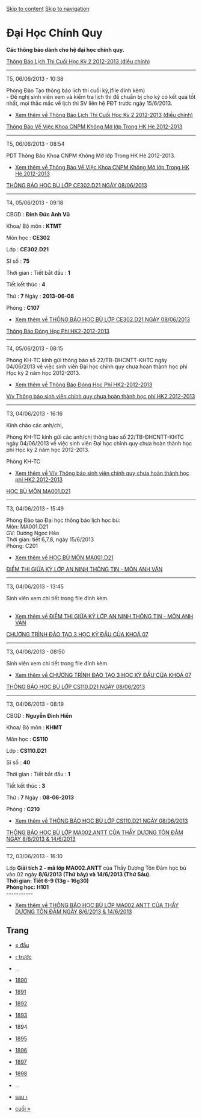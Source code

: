 [Skip to content](https://daa.uit.edu.vn/thongbaochinhquy?page=1893#main)
 [Skip to navigation](https://daa.uit.edu.vn/thongbaochinhquy?page=1893#main-nav)

Đại Học Chính Quy
=================

**Các thông báo dành cho hệ đại học chính quy.**

[Thông Báo Lịch Thi Cuối Học Kỳ 2 2012-2013 (điều chỉnh)](https://daa.uit.edu.vn/thongbao/thong-bao-lich-thi-cuoi-hoc-ky-2-2012-2013-dieu-chinh)

-------------------------------------------------------------------------------------------------------------------------------------------------

T5, 06/06/2013 - 10:38

Phòng Đào Tạo thông báo lịch thi cuối kỳ,(file đính kèm)  
\- Đề nghị sinh viên xem và kiểm tra lịch thi để chuẩn bị cho kỳ có kết quả tốt nhất, mọi thắc mắc về lịch thi SV liên hệ PĐT trước ngày 15/6/2013.

*   [Xem thêm về Thông Báo Lịch Thi Cuối Học Kỳ 2 2012-2013 (điều chỉnh)](https://daa.uit.edu.vn/thongbao/thong-bao-lich-thi-cuoi-hoc-ky-2-2012-2013-dieu-chinh "Thông Báo Lịch Thi Cuối Học Kỳ 2 2012-2013 (điều chỉnh)")
    

[Thông Báo Về Việc Khoa CNPM Không Mở lớp Trong HK Hè 2012-2013](https://daa.uit.edu.vn/thongbao/thong-bao-ve-viec-khoa-cnpm-khong-mo-lop-trong-hk-he-2012-2013)

-----------------------------------------------------------------------------------------------------------------------------------------------------------------

T5, 06/06/2013 - 08:54

PDT Thông Báo Khoa CNPM Không Mở lớp Trong HK Hè 2012-2013.

*   [Xem thêm về Thông Báo Về Việc Khoa CNPM Không Mở lớp Trong HK Hè 2012-2013](https://daa.uit.edu.vn/thongbao/thong-bao-ve-viec-khoa-cnpm-khong-mo-lop-trong-hk-he-2012-2013 "Thông Báo Về Việc Khoa CNPM Không Mở lớp Trong HK Hè 2012-2013")
    

[THÔNG BÁO HỌC BÙ LỚP CE302.D21 NGÀY 08/06/2013](https://daa.uit.edu.vn/thongbao/thong-bao-hoc-bu-lop-ce302d21-ngay-08062013)

------------------------------------------------------------------------------------------------------------------------------

T4, 05/06/2013 - 09:18

CBGD : **Đinh Đức Anh Vũ**

Khoa/ Bộ môn : **KTMT**

Môn học : **CE302**

Lớp : **CE302.D21**

Sĩ số : **75**

Thời gian : Tiết bắt đầu : **1**

Tiết kết thúc : **4**

Thứ : **7** Ngày : **2013-06-08**

Phòng : **C107**

*   [Xem thêm về THÔNG BÁO HỌC BÙ LỚP CE302.D21 NGÀY 08/06/2013](https://daa.uit.edu.vn/thongbao/thong-bao-hoc-bu-lop-ce302d21-ngay-08062013 "THÔNG BÁO HỌC BÙ LỚP CE302.D21 NGÀY 08/06/2013")
    

[Thông Báo Đóng Học Phí HK2-2012-2013](https://daa.uit.edu.vn/thongbao/thong-bao-dong-hoc-phi-hk2-2012-2013)

-------------------------------------------------------------------------------------------------------------

T4, 05/06/2013 - 08:15

Phòng KH-TC kính gửi thông báo số 22/TB-ĐHCNTT-KHTC ngày 04/06/2013 về việc sinh viên Đại học chính quy chưa hoàn thành học phí Học kỳ 2 năm học 2012-2013.

*   [Xem thêm về Thông Báo Đóng Học Phí HK2-2012-2013](https://daa.uit.edu.vn/thongbao/thong-bao-dong-hoc-phi-hk2-2012-2013 "Thông Báo Đóng Học Phí HK2-2012-2013")
    

[V/v Thông báo sinh viên chính quy chưa hoàn thành học phí HK2 2012-2013](https://daa.uit.edu.vn/thongbao/vv-thong-bao-sinh-vien-chinh-quy-chua-hoan-thanh-hoc-phi-hk2-2012-2013)

----------------------------------------------------------------------------------------------------------------------------------------------------------------------------------

T3, 04/06/2013 - 16:16

Kính chào các anh/chị,

Phòng KH-TC kính gửi các anh/chị thông báo số 22/TB-ĐHCNTT-KHTC ngày 04/06/2013 về việc sinh viên Đại học chính quy chưa hoàn thành học phí Học kỳ 2 năm học 2012-2013.

Phòng KH-TC

*   [Xem thêm về V/v Thông báo sinh viên chính quy chưa hoàn thành học phí HK2 2012-2013](https://daa.uit.edu.vn/thongbao/vv-thong-bao-sinh-vien-chinh-quy-chua-hoan-thanh-hoc-phi-hk2-2012-2013 "V/v Thông báo sinh viên chính quy chưa hoàn thành học phí HK2 2012-2013")
    

[HỌC BÙ MÔN MA001.D21](https://daa.uit.edu.vn/thongbao/hoc-bu-mon-ma001d21)

----------------------------------------------------------------------------

T3, 04/06/2013 - 15:49

Phòng Đào tạo Đại học thông báo lịch học bù:  
Môn: MA001.D21  
GV: Dương Ngọc Hảo  
Thời gian: tiết 6,7,8, ngày 15/6/2013  
Phòng: C201

*   [Xem thêm về HỌC BÙ MÔN MA001.D21](https://daa.uit.edu.vn/thongbao/hoc-bu-mon-ma001d21 "HỌC BÙ MÔN MA001.D21")
    

[ĐIỂM THI GIỮA KỲ LỚP AN NINH THÔNG TIN - MÔN ANH VĂN](https://daa.uit.edu.vn/thongbao/diem-thi-giua-ky-lop-ninh-thong-tin-mon-anh-van)

----------------------------------------------------------------------------------------------------------------------------------------

T3, 04/06/2013 - 13:45

Sinh viên xem chi tiết trong file đính kèm.  
 

*   [Xem thêm về ĐIỂM THI GIỮA KỲ LỚP AN NINH THÔNG TIN - MÔN ANH VĂN](https://daa.uit.edu.vn/thongbao/diem-thi-giua-ky-lop-ninh-thong-tin-mon-anh-van "ĐIỂM THI GIỮA KỲ LỚP AN NINH THÔNG TIN - MÔN ANH VĂN")
    

[CHƯƠNG TRÌNH ĐÀO TẠO 3 HỌC KỲ ĐẦU CỦA KHOÁ 07](https://daa.uit.edu.vn/thongbao/chuong-trinh-dao-tao-3-hoc-ky-dau-cua-khoa-07)

-------------------------------------------------------------------------------------------------------------------------------

T3, 04/06/2013 - 08:50

Sinh viên xem chi tiết trong file đính kèm.

*   [Xem thêm về CHƯƠNG TRÌNH ĐÀO TẠO 3 HỌC KỲ ĐẦU CỦA KHOÁ 07](https://daa.uit.edu.vn/thongbao/chuong-trinh-dao-tao-3-hoc-ky-dau-cua-khoa-07 "CHƯƠNG TRÌNH ĐÀO TẠO 3 HỌC KỲ ĐẦU CỦA KHOÁ 07")
    

[THÔNG BÁO HỌC BÙ LỚP CS110.D21 NGÀY 08/06/2013](https://daa.uit.edu.vn/thongbao/thong-bao-hoc-bu-lop-cs110d21-ngay-08062013)

------------------------------------------------------------------------------------------------------------------------------

T3, 04/06/2013 - 08:19

CBGD : **Nguyễn Đình Hiển**

Khoa/ Bộ môn : **KHMT**

Môn học : **CS110**

Lớp : **CS110.D21**

Sĩ số : **40**

Thời gian : Tiết bắt đầu : **1**

Tiết kết thúc : **3**

Thứ : **7** Ngày : **08-06-2013**

Phòng : **C210**

*   [Xem thêm về THÔNG BÁO HỌC BÙ LỚP CS110.D21 NGÀY 08/06/2013](https://daa.uit.edu.vn/thongbao/thong-bao-hoc-bu-lop-cs110d21-ngay-08062013 "THÔNG BÁO HỌC BÙ LỚP CS110.D21 NGÀY 08/06/2013")
    

[THÔNG BÁO HỌC BÙ LỚP MA002.ANTT CỦA THẦY DƯƠNG TÔN ĐẢM NGÀY 8/6/2013 & 14/6/2013](https://daa.uit.edu.vn/thongbao/thong-bao-hoc-bu-lop-ma002antt-cua-thay-duong-ton-dam-ngay-862013-1462013)

----------------------------------------------------------------------------------------------------------------------------------------------------------------------------------------------

T2, 03/06/2013 - 16:10

Lớp **Giải tích 2 - mã lớp MA002.ANTT** của Thầy Dương Tôn Đảm học bù vào 02 ngày **8/6/2013 (Thứ bảy) và 14/6/2013 (Thứ Sáu).**  
**Thời gian: Tiết 6-9 (13g - 16g30)**  
**Phòng học: H101**  
\-----------

*   [Xem thêm về THÔNG BÁO HỌC BÙ LỚP MA002.ANTT CỦA THẦY DƯƠNG TÔN ĐẢM NGÀY 8/6/2013 & 14/6/2013](https://daa.uit.edu.vn/thongbao/thong-bao-hoc-bu-lop-ma002antt-cua-thay-duong-ton-dam-ngay-862013-1462013 "THÔNG BÁO HỌC BÙ LỚP MA002.ANTT CỦA THẦY DƯƠNG TÔN ĐẢM NGÀY 8/6/2013 & 14/6/2013")
    

Trang
-----

*   [« đầu](https://daa.uit.edu.vn/thongbaochinhquy "Đến trang đầu tiên")
    
*   [‹ trước](https://daa.uit.edu.vn/thongbaochinhquy?page=1892 "Đến trang kế trước")
    
*   …
*   [1890](https://daa.uit.edu.vn/thongbaochinhquy?page=1889 "Đến trang 1890")
    
*   [1891](https://daa.uit.edu.vn/thongbaochinhquy?page=1890 "Đến trang 1891")
    
*   [1892](https://daa.uit.edu.vn/thongbaochinhquy?page=1891 "Đến trang 1892")
    
*   [1893](https://daa.uit.edu.vn/thongbaochinhquy?page=1892 "Đến trang 1893")
    
*   1894
*   [1895](https://daa.uit.edu.vn/thongbaochinhquy?page=1894 "Đến trang 1895")
    
*   [1896](https://daa.uit.edu.vn/thongbaochinhquy?page=1895 "Đến trang 1896")
    
*   [1897](https://daa.uit.edu.vn/thongbaochinhquy?page=1896 "Đến trang 1897")
    
*   [1898](https://daa.uit.edu.vn/thongbaochinhquy?page=1897 "Đến trang 1898")
    
*   …
*   [sau ›](https://daa.uit.edu.vn/thongbaochinhquy?page=1894 "Đến trang kế sau")
    
*   [cuối »](https://daa.uit.edu.vn/thongbaochinhquy?page=1923 "Đến trang cuối cùng")
